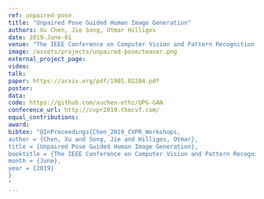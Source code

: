 ```yaml
---
ref: unpaired-pose
title: "Unpaired Pose Guided Human Image Generation"
authors: Xu Chen, Jie Song, Otmar Hilliges
date: 2019-June-01
venue: "The IEEE Conference on Computer Vision and Pattern Recognition (CVPR) Workshops"
image: /assets/projects/unpaired-pose/teaser.png
external_project_page: 
video: 
talk: 
paper: https://arxiv.org/pdf/1901.02284.pdf
poster: 
data: 
code: https://github.com/xuchen-ethz/UPG-GAN
conference_url: http://cvpr2019.thecvf.com/
equal_contributions: 
award: 
bibtex: "@InProceedings{Chen_2019_CVPR_Workshops,
author = {Chen, Xu and Song, Jie and Hilliges, Otmar},
title = {Unpaired Pose Guided Human Image Generation},
booktitle = {The IEEE Conference on Computer Vision and Pattern Recognition (CVPR) Workshops},
month = {June},
year = {2019}
}
"
---
```

